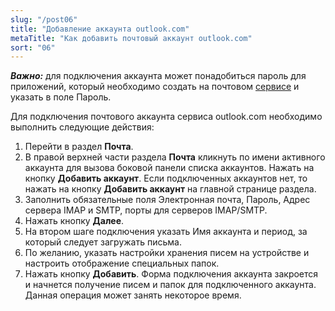 ```yaml
---
slug: "/post06"
title: "Добавление аккаунта outlook.com"
metaTitle: "Как добавить почтовый аккаунт outlook.com"
sort: "06"
---
```

***Важно:*** для подключения аккаунта может понадобиться пароль для приложений, который необходимо создать на почтовом [сервисе](https://support.microsoft.com/ru-ru/account-billing/%D1%81%D0%BE%D0%B7%D0%B4%D0%B0%D0%BD%D0%B8%D0%B5-%D0%BF%D0%B0%D1%80%D0%BE%D0%BB%D0%B5%D0%B9-%D0%BF%D1%80%D0%B8%D0%BB%D0%BE%D0%B6%D0%B5%D0%BD%D0%B8%D0%B9-%D0%BD%D0%B0-%D1%81%D1%82%D1%80%D0%B0%D0%BD%D0%B8%D1%86%D0%B5-%D1%81%D0%B2%D0%B5%D0%B4%D0%B5%D0%BD%D0%B8%D1%8F-%D0%BE-%D0%B1%D0%B5%D0%B7%D0%BE%D0%BF%D0%B0%D1%81%D0%BD%D0%BE%D1%81%D1%82%D0%B8-%D0%BF%D1%80%D0%B5%D0%B4%D0%B2%D0%B0%D1%80%D0%B8%D1%82%D0%B5%D0%BB%D1%8C%D0%BD%D0%B0%D1%8F-%D0%B2%D0%B5%D1%80%D1%81%D0%B8%D1%8F-d8bc744a-ce3f-4d4d-89c9-eb38ab9d4137) и указать в поле Пароль.

Для подключения почтового аккаунта сервиса outlook.com необходимо выполнить следующие действия:

1. Перейти в раздел **Почта**.
2. В правой верхней части раздела **Почта** кликнуть по имени активного аккаунта для вызова боковой панели списка аккаунтов. Нажать на кнопку **Добавить аккаунт**. Если подключенных аккаунтов нет, то нажать на кнопку **Добавить аккаунт** на главной странице раздела.
3. Заполнить обязательные поля Электронная почта, Пароль, Адрес сервера IMAP и SMTP, порты для серверов IMAP/SMTP.
4. Нажать кнопку **Далее**.
5. На втором шаге подключения указать Имя аккаунта и период, за который следует загружать письма.
6. По желанию, указать настройки хранения писем на устройстве и настроить отображение специальных папок.
7. Нажать кнопку **Добавить**. Форма подключения аккаунта закроется и начнется получение писем и папок для подключенного аккаунта. Данная операция может занять некоторое время.